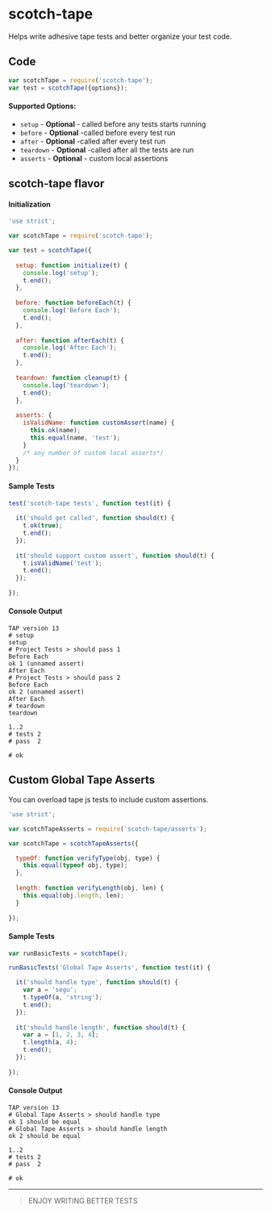 # scotch-tape

Helps write adhesive tape tests and better organize your test code. 

## Code

```javascript
var scotchTape = require('scotch-tape');
var test = scotchTape({options});
```

#### Supported Options:

* `setup` - **Optional** - called before any tests starts running
* `before` - **Optional** -called before every test run
* `after` - **Optional** -called after every test run
* `teardown` - **Optional** -called after all the tests are run
* `asserts` - **Optional** - custom local assertions

## scotch-tape flavor

#### Initialization
```javascript
'use strict';

var scotchTape = require('scotch-tape');

var test = scotchTape({
  
  setup: function initialize(t) {
    console.log('setup');
    t.end();
  },
  
  before: function beforeEach(t) {
    console.log('Before Each');
    t.end();
  },
  
  after: function afterEach(t) {
    console.log('After Each');
    t.end();
  },
  
  teardown: function cleanup(t) {
    console.log('teardown');
    t.end();
  },
  
  asserts: {
    isValidName: function customAssert(name) {
      this.ok(name);
      this.equal(name, 'test');
    }
    /* any number of custom local asserts*/
  }
});
```
#### Sample Tests

```javascript
test('scotch-tape tests', function test(it) {
  
  it('should get called', function should(t) {
    t.ok(true);
    t.end();
  });
  
  it('should support custom assert', function should(t) {
    t.isValidName('test');
    t.end();
  });
  
});
```

#### Console Output

```
TAP version 13
# setup
setup
# Project Tests > should pass 1
Before Each
ok 1 (unnamed assert)
After Each
# Project Tests > should pass 2
Before Each
ok 2 (unnamed assert)
After Each
# teardown
teardown

1..2
# tests 2
# pass  2

# ok
```

## Custom Global Tape Asserts

You can overload tape js tests to include custom assertions.

```javascript
'use strict';

var scotchTapeAsserts = require('scotch-tape/asserts');

var scotchTape = scotchTapeAsserts({

  typeOf: function verifyType(obj, type) {
    this.equal(typeof obj, type);
  },
  
  length: function verifyLength(obj, len) {
    this.equal(obj.length, len);
  }
  
});
```

#### Sample Tests

```javascript
var runBasicTests = scotchTape();

runBasicTests('Global Tape Asserts', function test(it) {

  it('should handle type', function should(t) {
    var a = 'segu';    
    t.typeOf(a, 'string');
    t.end();
  });
  
  it('should handle length', function should(t) {
    var a = [1, 2, 3, 4];
    t.length(a, 4);
    t.end();
  });
  
});

```

#### Console Output

```
TAP version 13
# Global Tape Asserts > should handle type
ok 1 should be equal
# Global Tape Asserts > should handle length
ok 2 should be equal

1..2
# tests 2
# pass  2

# ok
```

----------

> ENJOY WRITING BETTER TESTS
